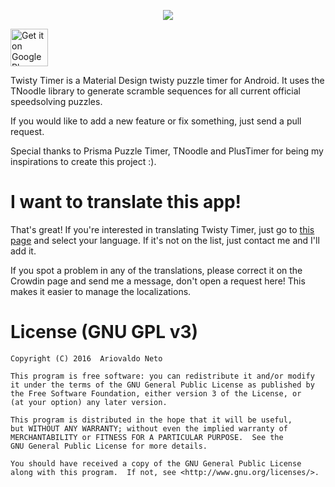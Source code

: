 <p align="center">
  <img src="https://i.imgur.com/OLlZRiO.png"/>
</p>

<a href="https://play.google.com/store/apps/details?id=com.aricneto.twistytimer" target="_blank">
  <img alt="Get it on Google Play"
       src="https://play.google.com/intl/en_us/badges/images/generic/en-play-badge.png" height="60"/>
</a>

Twisty Timer is a Material Design twisty puzzle timer for Android. It uses the TNoodle library to generate scramble sequences for all current official speedsolving puzzles.  

If you would like to add a new feature or fix something, just send a pull request.  

Special thanks to Prisma Puzzle Timer, TNoodle and PlusTimer for being my inspirations to create this project :).

# I want to translate this app!

That's great! If you're interested in translating Twisty Timer, just go to <a href="https://crowdin.com/project/twisty-timer">this page</a> and select your language. If it's not on the list, just contact me and I'll add it.

If you spot a problem in any of the translations, please correct it on the Crowdin page and send me a message, don't open a request here! This makes it easier to manage the localizations.

# License (GNU GPL v3)

    Copyright (C) 2016  Ariovaldo Neto

    This program is free software: you can redistribute it and/or modify
    it under the terms of the GNU General Public License as published by
    the Free Software Foundation, either version 3 of the License, or
    (at your option) any later version.

    This program is distributed in the hope that it will be useful,
    but WITHOUT ANY WARRANTY; without even the implied warranty of
    MERCHANTABILITY or FITNESS FOR A PARTICULAR PURPOSE.  See the
    GNU General Public License for more details.

    You should have received a copy of the GNU General Public License
    along with this program.  If not, see <http://www.gnu.org/licenses/>.
